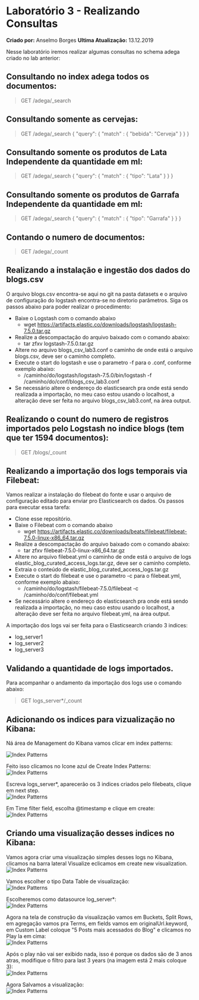 # Laboratório 3 - Realizando Consultas
**Criado por:** Anselmo Borges
**Ultima Atualização:** 13.12.2019

Nesse laboratório iremos realizar algumas consultas no schema adega criado no lab anterior:

## Consultando no index adega todos os documentos:
> GET /adega/_search

## Consultando somente as cervejas:
> GET /adega/_search
{
  "query": {
    "match" : {
      "bebida": "Cerveja"
    }
  }
}

## Consultando somente os produtos de Lata Independente da quantidade em ml:
> GET /adega/_search
{
  "query": {
    "match" : {
      "tipo": "Lata"
    }
  }
}

## Consultando somente os produtos de Garrafa Independente da quantidade em ml:
> GET /adega/_search
{
  "query": {
    "match" : {
      "tipo": "Garrafa"
    }
  }
}

## Contando o numero de documentos:
> GET /adega/_count

## Realizando a instalação e ingestão dos dados do blogs.csv
O arquivo blogs.csv encontra-se aqui no git na pasta datasets e o arquivo de configuração do logstash encontra-se no diretorio parâmetros. Siga os passos abaixo para poder realizar o procedimento:

* Baixe o Logstash com o comando abaixo
   * wget https://artifacts.elastic.co/downloads/logstash/logstash-7.5.0.tar.gz
* Realize a descompactação do arquivo baixado com o comando abaixo:
   * tar zfxv logstash-7.5.0.tar.gz
* Altere no arquivo blogs_csv_lab3.conf o caminho de onde está o arquivo blogs.csv, deve ser o caminho completo.
* Execute o start do logstash e use o parametro -f para o .conf, conforme exemplo abaixo:
   * /caminho/do/logstash/logstash-7.5.0/bin/logstash -f /caminho/do/conf/blogs_csv_lab3.conf
* Se necessário altere o endereço do elasticsearch pra onde está sendo realizada a importação, no meu caso estou usando o localhost, a alteração deve ser feita no arquivo blogs_csv_lab3.conf, na área output.

## Realizando o count do numero de registros importados pelo Logstash no indice blogs (tem que ter 1594 documentos):
> GET /blogs/_count

## Realizando a importação dos logs temporais via Filebeat:
Vamos realizar a instalação do filebeat do fonte e usar o arquivo de configuração editado para enviar pro Elasticsearch os dados. Os passos para executar essa tarefa:
* Clone esse repositório.
* Baixe o Filebeat com o comando abaixo
   * wget https://artifacts.elastic.co/downloads/beats/filebeat/filebeat-7.5.0-linux-x86_64.tar.gz
* Realize a descompactação do arquivo baixado com o comando abaixo:
   * tar zfxv filebeat-7.5.0-linux-x86_64.tar.gz
* Altere no arquivo filebeat.yml o caminho de onde está o arquivo de logs elastic_blog_curated_access_logs.tar.gz, deve ser o caminho completo.
* Extraia o conteúdo de elastic_blog_curated_access_logs.tar.gz
* Execute o start do filebeat e use o parametro -c para o filebeat.yml, conforme exemplo abaixo:
   * /caminho/do/logstash/filebeat-7.5.0/filebeat -c /caminho/do/conf/filebeat.yml
* Se necessário altere o endereço do elasticsearch pra onde está sendo realizada a importação, no meu caso estou usando o localhost, a alteração deve ser feita no arquivo filebeat.yml, na área output.

A importação dos logs vai ser feita para o Elasticsearch criando 3 indices:
* log_server1
* log_server2
* log_server3

## Validando a quantidade de logs importados.
Para acompanhar o andamento da importação dos logs use o comando abaixo:
> GET logs_server*/_count

## Adicionando os indices para vizualização no Kibana:
Ná área de Management do Kibana vamos clicar em index patterns:<br>

![Index Patterns](imagens/management_index.png)

Feito isso clicamos no Icone azul de Create Index Patterns:<br>
![Index Patterns](imagens/create_index_patterns.png)

Escreva logs_server*, aparecerão os 3 indices criados pelo filebeats, clique em next step.<br>
![Index Patterns](imagens/include_index.png)

Em Time filter field, escolha @timestamp e clique em create:
![Index Patterns](imagens/time_field.png)

## Criando uma visualização desses indices no Kibana:
Vamos agora criar uma visualização simples desses logs no Kibana, clicamos na barra lateral Visualize eclicamos em create new visualization.<br>
![Index Patterns](imagens/visualize.png)

Vamos escolher o tipo Data Table de visualização:<br>
![Index Patterns](imagens/datatable.png)

Escolheremos como datasource log_server*:<br>
![Index Patterns](imagens/datasource.png)

Agora na tela de construção da visualização vamos em Buckets, Split Rows, em agregação vamos pra Terms, em fields vamos em originalUrl.keyword, em Custom Label coloque "5 Posts mais acessados do Blog" e clicamos no Play la em cima:<br>
![Index Patterns](imagens/visu_index.png)

Após o play não vai ser exibido nada, isso é porque os dados são de 3 anos atras, modifique o filtro para last 3 years (na imagem está 2 mais coloque 3): <br>
![Index Patterns](imagens/filter.png)

Agora Salvamos a visualização:<br>
![Index Patterns](imagens/save.png)
